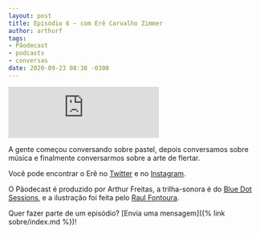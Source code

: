 ```yaml
---
layout: post
title: Episódio 6 – com Erê Carvalho Zimmer
author: arthurf
tags:
- Pãodecast
- podcasts
- conversas
date: 2020-09-23 08:38 -0300
---
```

<iframe class="full-width" src="https://anchor.fm/paomortadela/embed/episodes/Er-Carvalho-Zimmer-ejusds" height="102" frameborder="0" scrolling="no"></iframe>

A gente começou conversando sobre pastel, depois conversamos sobre música e finalmente conversarmos sobre a arte de flertar.

Você pode encontrar o Erê no [Twitter](https://twitter.com/ourovaleere) e no [Instagram](https://www.instagram.com/erezimmer).

O Pãodecast é produzido por Arthur Freitas, a trilha-sonora é do [Blue Dot Sessions](https://sessions.blue), e a ilustração foi feita pelo [Raul Fontoura](https://raulranma.itch.io/).

Quer fazer parte de um episódio? [Envia uma mensagem]({% link sobre/index.md %})!

